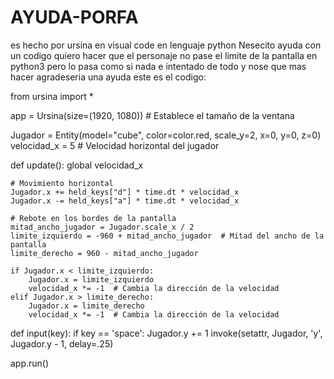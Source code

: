 # AYUDA-PORFA
es hecho por ursina en visual code en lenguaje python
Nesecito ayuda con un codigo quiero hacer que el personaje no pase el limite de la pantalla en python3 pero lo pasa como si nada e intentado de todo y nose que mas hacer agradeseria una ayuda este es el codigo:

from ursina import *

app = Ursina(size=(1920, 1080))  # Establece el tamaño de la ventana

Jugador = Entity(model="cube", color=color.red, scale_y=2, x=0, y=0, z=0)
velocidad_x = 5  # Velocidad horizontal del jugador

def update():
    global velocidad_x

    # Movimiento horizontal
    Jugador.x += held_keys["d"] * time.dt * velocidad_x
    Jugador.x -= held_keys["a"] * time.dt * velocidad_x

    # Rebote en los bordes de la pantalla
    mitad_ancho_jugador = Jugador.scale_x / 2
    limite_izquierdo = -960 + mitad_ancho_jugador  # Mitad del ancho de la pantalla
    limite_derecho = 960 - mitad_ancho_jugador

    if Jugador.x < limite_izquierdo:
        Jugador.x = limite_izquierdo
        velocidad_x *= -1  # Cambia la dirección de la velocidad
    elif Jugador.x > limite_derecho:
        Jugador.x = limite_derecho
        velocidad_x *= -1  # Cambia la dirección de la velocidad

def input(key):
    if key == 'space':
        Jugador.y += 1
        invoke(setattr, Jugador, 'y', Jugador.y - 1, delay=.25)

app.run()
